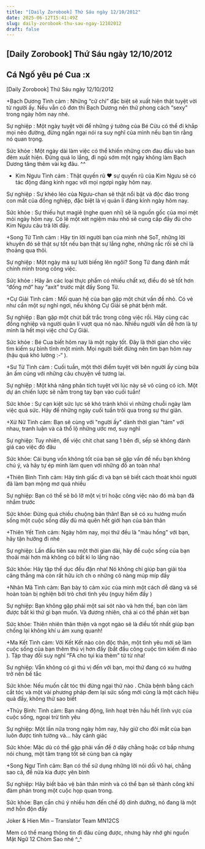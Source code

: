 ```yaml
---
title: "[Daily Zorobook] Thứ Sáu ngày 12/10/2012"
date: 2025-06-12T15:41:49Z
slug: daily-zorobook-thu-sau-ngay-12102012
draft: false
---
```


## [Daily Zorobook] Thứ Sáu ngày 12/10/2012

## Cá Ngố yêu pé Cua :x

[Daily Zorobook]
Thứ Sáu ngày 12/10/2012
 


+Bạch Dương
Tình cảm : Những “cử chỉ” đặc biệt sẽ xuất hiện thật tuyệt vời từ người ấy. Nếu vẫn cô đơn thì Bạch Dương nên thử phong cách “sexy” trong ngày hôm nay nhé.

Sự nghiệp : Một ngày tuyệt vời để những ý tưởng của Bé Cừu có thể đi khắp mọi nẻo đường, đừng ngần ngại nói ra suy nghĩ của mình nếu bạn tin rằng nó quan trọng.

Sức khỏe : Một ngày dài làm việc có thể khiến những cơn đau đầu vào ban đêm xuất hiện. Đừng quá lo lắng, đi ngủ sớm một ngày không làm Bạch Dương tăng thêm vài kg đâu. ^^

+ Kim Ngưu
Tình cảm : Thật quyến rũ ♥ sự quyến rũ của Kim Ngưu sẽ có tác động đáng kinh ngạc với mọi ngơpì ngày hôm nay.

Sự nghiệp : Sự khéo léo của Ngưu-chan sẽ thật nổi bật và độc đáo
trong con mắt của đồng nghiệp, đặc biệt là vị quản lí đáng kính ngày hôm nay.

Sức khỏe : Sự thiếu hụt magiê (nghe quen nhỉ) sẽ là nguồn gốc của mọi mệt mỏi ngày hôm nay. Có lẽ một xét ngiệm máu nhỏ sẽ cung cấp đầy đủ cho Kim Ngưu câu trả lời đấy.

+Song Tử
Tình cảm : Hãy tin lời người bạn của mình nhé SoT, những lời khuyên đó sẽ thật sự tốt nếu bạn thật sự lắng nghe, những rắc rối sẽ chỉ là thoảng qua thôi.

Sự nghiệp : Một ngày mà sự lười biếng lên ngôi? Song Tử đang đánh mất chính mình trong công việc.

Sức khỏe : Hãy ăn các loại thực phẩm có nhiều chất xơ, điều đó sẽ tốt hơn “đống mỡ” hay “axit” trước mặt đấy Song Tử.

+Cự Giải
Tình cảm : Mối quan hệ của bạn gặp một chút vấn đề nhỏ. Có vẻ như cần một sự nghỉ ngơi, nếu không Cự Giải sẽ phát bệnh mất.

Sự nghiệp : Bạn gặp một chút bất trắc trong công việc rồi. Hãy cùng các đồng nghiệp và người quản lí vượt qua nó nào. Nhiều người vẫn dễ hơn là tự mình là hết mọi việc chứ Cự Giải.

Sức khỏe : Bé Cua biết hôm nay là một ngày tốt. Đây là thời gian cho việc tìm kiếm sự bình tĩnh một mình. Mọi người biết đừng nên tìm bạn hôm nay (hậu quả khó lường :-“ ).

+Sư Tử
Tình cảm : Cuối tuần, một thời điểm tuyệt vời bên người ấy cùng bữa ăn ấm cúng với những câu chuyện về tương lai.

Sự nghiệp : Một khả năng phân tích tuyệt vời lúc này sẽ vô cùng có ích. Một dự án chiến lược sẽ nằm trong tay bạn vào cuối tuần!

Sức khỏe : Sự cạn kiệt sức lực sẽ khó tránh khỏi vì những chuỗi ngày làm việc quá sức. Hãy để những ngày cuối tuần trôi qua trong sự thư giãn.

+Xử Nữ
Tình cảm: Bạn sẽ cùng với "người ấy" dành thời gian "tám" với nhau, tranh luận và cả thổ lộ những ước mơ, suy nghĩ 

Sự nghiệp: Tuy nhiên, để việc chit chat sang 1 bên đi, sếp sẽ không đánh giá cao việc đó đâu 

Sức khỏe: Cái bụng vốn không tốt của bạn sẽ gặp vấn đề nếu bạn không chú ý, và hãy tự ép mình làm quen với những đồ an toàn nha!

+Thiên Bình
Tình cảm: Hãy tỉnh giấc đi và bạn sẽ biết cách thoát khỏi người đã làm bạn mộng mơ quá nhiều

Sự nghiệp: Bạn có thể sẽ bỏ lỡ một vị trí hoặc công việc nào đó mà bạn đã nhắm trước

Sức khỏe: Đừng quá chiều chuộng bản thân! Bạn sẽ có xu hướng muốn sống một cuộc sống đầy đủ mà quên hết giới hạn của bản thân

+Thiên Yết
Tình cảm: Ngày hôm nay, mọi thứ đều là "màu hồng" với bạn, hãy tận hưởng đi nhé 

Sự nghiệp: Lần đầu tiên sau một thời gian dài, hãy để cuộc sống của bạn thoải mái hơn mà không có bất kì lo lắng nào

Sức khỏe: Hãy tập thể dục đều đặn nha! Nó không chỉ giúp bạn giải tỏa căng thẳng mà còn rất hữu ích ch
o những cô nàng múp míp đấy 

+Nhân Mã
Tình cảm: Bạn bày tỏ cảm xúc của mình một cách dễ dàng và sẽ hoàn toàn bị nghiện bởi trò chơi tình yêu (nguy hiểm đấy )

Sự nghiệp: Bạn không gặp phải một sai sót nào và hơn thế, bạn còn làm được bất kì thứ gì bạn muốn. Và đương nhiên, chả ai có thể phán xét bạn

Sức khỏe: Thiên nhiên thân thiện và ngọt ngào sẽ là điều tốt nhất giúp bạn chống lại không khí u ám xung quanh! 

+Ma Kết
Tình cảm: Với Kết Kết nào còn độc thân, một tình yêu mới sẽ làm cuộc sống của bạn thêm thú vị hơn đấy (bắt đầu công cuộc tìm kiếm đi nào ). Tập thay đổi suy nghĩ “FA cho tụi kia thèm” từ từ nha!

Sự nghiệp: Vẫn không có gì thú vị đến với bạn, mọi thứ đang có xu hướng trở nên bế tắc 

Sức khỏe: Nếu muốn cắt tóc thì đừng ngại thử nào . Chữa bệnh bằng cách cắt tóc và một vài phương pháp đem lại sức sống mới cũng là một cách hiệu quả đấy, không thử sao biết 

+Thủy Bình:
Tình cảm: Bạn năng động, linh hoạt trên hầu hết lĩnh vực của cuộc sống, ngoại trừ tình yêu 

Sự nghiệp: Một lần nữa trong ngày hôm nay, hãy giữ cho đôi mắt của bạn luôn được tinh tường và... hãy cảnh giác 

Sức khỏe: Mặc dù có thể gặp phải vấn đề ở dây chằng hoặc cơ bắp nhưng nói chung, một tâm trạng tốt sẽ cùng bạn cả ngày 

+Song Ngư
Tình cảm: Bạn có thể sử dụng những lời nói dối vô hại, chẳng sao cả, để nửa kia được yên bình 

Sự nghiệp: Hãy biết bảo vệ bản thân mình và có thể bạn sẽ thành công khi đàm phán trong một cuộc họp quan trong.

Sức khỏe: Bạn cần chú ý nhiều hơn đến chế độ dinh dưỡng, nó đang là một mớ hỗn độn đấy

Joker & Hien Min – Translator Team MN12CS


Mem có thể mang thông tin đi đâu cũng được, nhưng hãy nhớ ghi nguồn Mật Ngữ 12 Chòm Sao nhé ^_^